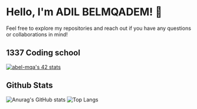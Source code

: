 # Hello, I'm ADIL BELMQADEM! 👋

Feel free to explore my repositories and reach out if you have any questions or collaborations in mind!

## 1337 Coding school

[![abel-mqa's 42 stats](https://badge.mediaplus.ma/binary/abel-mqa)](https://github.com/oakoudad/badge42)

## Github Stats

![Anurag's GitHub stats](https://github-readme-stats.vercel.app/api?username=belmqadem&show_icons=true&theme=shadow_blue&show_owner=true&card_width=400px)
![Top Langs](https://github-readme-stats.vercel.app/api/top-langs/?username=belmqadem&layout=compact&theme=shadow_blue&card_width=400px)
